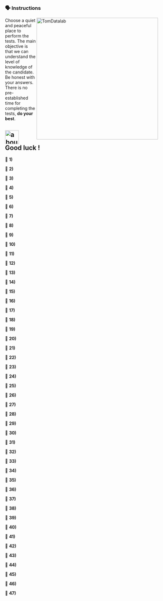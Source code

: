 ### :speaking_head: Instructions
<img src="https://raw.githubusercontent.com/MicaelliMedeiros/micaellimedeiros/master/image/computer-illustration.png" min-width="400px" max-width="400px" width="400px" align="right" alt="TomDatalab">

<p align="left"> 
  Choose a quiet and peaceful place to perform the tests. The main objective is that we can understand the level of knowledge of the candidate. Be honest with your answers. There is no pre-established time for completing the tests, <strong>do your best</strong>.<br>
</p>

## <img width="45" alt="about" src="https://raw.github.com/elizarov/elizarov/master/about.png"> Good luck !

:blue_book: <strong><b>1)</b></strong>

:blue_book: <strong><b>2)</b></strong> 

:blue_book: <strong><b>3)</b></strong> 

:blue_book: <strong><b>4)</b></strong> 

:blue_book: <strong><b>5)</b></strong> 

:blue_book: <strong><b>6)</b></strong> 

:blue_book: <strong><b>7)</b></strong> 

:blue_book: <strong><b>8)</b></strong> 

:blue_book: <strong><b>9)</b></strong> 

:blue_book: <strong><b>10)</b></strong> 

:blue_book: <strong><b>11)</b></strong> 

:blue_book: <strong><b>12)</b></strong> 

:blue_book: <strong><b>13)</b></strong> 

:blue_book: <strong><b>14)</b></strong> 

:blue_book: <strong><b>15)</b></strong> 

:blue_book: <strong><b>16)</b></strong> 

:blue_book: <strong><b>17)</b></strong> 

:blue_book: <strong><b>18)</b></strong> 

:blue_book: <strong><b>19)</b></strong> 

:blue_book: <strong><b>20)</b></strong> 

:blue_book: <strong><b>21)</b></strong> 

:blue_book: <strong><b>22)</b></strong> 

:blue_book: <strong><b>23)</b></strong> 

:blue_book: <strong><b>24)</b></strong> 

:blue_book: <strong><b>25)</b></strong> 

:blue_book: <strong><b>26)</b></strong> 

:blue_book: <strong><b>27)</b></strong> 

:blue_book: <strong><b>28)</b></strong> 

:blue_book: <strong><b>29)</b></strong> 

:blue_book: <strong><b>30)</b></strong> 

:blue_book: <strong><b>31)</b></strong> 

:blue_book: <strong><b>32)</b></strong> 

:blue_book: <strong><b>33)</b></strong> 

:blue_book: <strong><b>34)</b></strong> 

:blue_book: <strong><b>35)</b></strong> 

:blue_book: <strong><b>36)</b></strong> 

:blue_book: <strong><b>37)</b></strong> 

:blue_book: <strong><b>38)</b></strong> 

:blue_book: <strong><b>39)</b></strong> 

:blue_book: <strong><b>40)</b></strong> 

:blue_book: <strong><b>41)</b></strong> 

:blue_book: <strong><b>42)</b></strong> 

:blue_book: <strong><b>43)</b></strong> 

:blue_book: <strong><b>44)</b></strong> 

:blue_book: <strong><b>45)</b></strong> 

:blue_book: <strong><b>46)</b></strong> 

:blue_book: <strong><b>47)</b></strong> 
